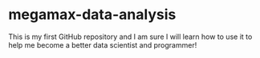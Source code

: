 # megamax-data-analysis

This is my first GitHub repository and I am sure I will learn how to use it to help me become a better data scientist and programmer!
